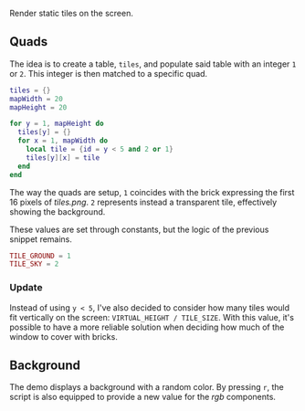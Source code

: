 Render static tiles on the screen.

## Quads

The idea is to create a table, `tiles`, and populate said table with an integer `1` or `2`. This integer is then matched to a specific quad.

```lua
tiles = {}
mapWidth = 20
mapHeight = 20

for y = 1, mapHeight do
  tiles[y] = {}
  for x = 1, mapWidth do
    local tile = {id = y < 5 and 2 or 1}
    tiles[y][x] = tile
  end
end
```

The way the quads are setup, `1` coincides with the brick expressing the first 16 pixels of _tiles.png_. `2` represents instead a transparent tile, effectively showing the background.

These values are set through constants, but the logic of the previous snippet remains.

```lua
TILE_GROUND = 1
TILE_SKY = 2
```

### Update

Instead of using `y < 5`, I've also decided to consider how many tiles would fit vertically on the screen: `VIRTUAL_HEIGHT / TILE_SIZE`. With this value, it's possible to have a more reliable solution when deciding how much of the window to cover with bricks.

## Background

The demo displays a background with a random color. By pressing `r`, the script is also equipped to provide a new value for the _rgb_ components.
